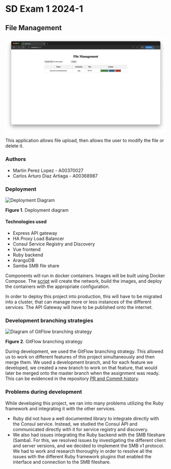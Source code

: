 # SD Exam 1 2024-1
## File Management
![Computer screenshot](front_screenshot.png)

This application allows file upload, then allows the user to modify the file or delete it.
### Authors
* Martin Perez Lopez - A00370027
* Carlos Arturo Diaz Artiaga - A00368987
### Deployment
![Deployment Diagram](https://i.ibb.co/hWyQCRp/midter1-drawio.png)  

**Figure 1**. Deployment diagram

#### Technologies used
* Express API gateway
* HA Proxy Load Balancer
* Consul Service Registry and Discovery
* Vue frontend
* Ruby backend
* ArangoDB
* Samba SMB file share

Components will run in docker containers. Images will be built using Docker Compose. The [script](deploy.sh) will create the network, build the images, and deploy the containers with the appropriate configuration.

In order to deploy this project into production, this will have to be migrated into a cluster, that can manage more or less instances of the different services. The API Gateway will have to be published onto the internet.

### Development branching strategies
![Diagram of GitFlow branching strategy](https://nvie.com/img/fb@2x.png)

**Figure 2**. GitFlow branching strategy 

During development, we used the GitFlow branching strategy. This allowed us to work on different features of this project simultaneously and then merge them. We used a development branch, and for each feature we developed, we created a new branch to work on that feature, that would later be merged onto the master branch when the assignment was ready. This can be evidenced in the repository [PR and Commit history](https://github.com/ArturoDiaz02/sd-exam1/pulls?q=is%3Apr+is%3Aclosed).

### Problems during development
While developing this project, we ran into many problems utilizing the Ruby framework and integrating it with the other services.
* Ruby did not have a well documented library to integrate directly with the Consul service. Instead, we studied the Consul API and communicated directly with it for service registry and discovery.
* We also had issues integrating the Ruby backend with the SMB fileshare (Samba). For this, we resolved issues by investigating the different client and server versions, and we decided to implement the SMB v1 protocol. We had to work and research thoroughly in order to resolve all the issues with the different Ruby framework plugins that enabled the interface and connection to the SMB fileshare.